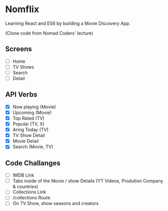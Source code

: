 # Nomflix

Learning React and ES6 by building a Movie Discovery App.

(Clone code from Nomad Coders' lecture)

## Screens

- [ ] Home
- [ ] TV Shows
- [ ] Search
- [ ] Detail

## API Verbs

- [x] Now playing (Movie)
- [x] Upcoming (Movie)
- [x] Top Rated (TV)
- [x] Popular (TV, X)
- [x] Aring Today (TV)
- [x] TV Show Detail
- [x] Movie Detail
- [x] Search (Movie, TV)

## Code Challanges

- [ ] IMDB Link
- [ ] Tabs inside of the Movie / show Details (YT Videos, Prodution Company & countries)
- [ ] Collections Link
- [ ] /collections Route
- [ ] On TV Show, show seasons and creators
